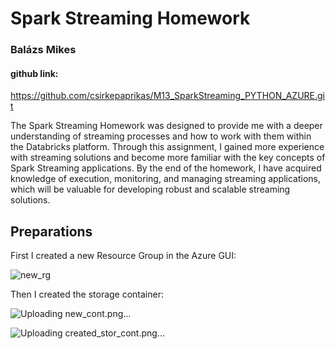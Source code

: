# Spark Streaming Homework

### Balázs Mikes

#### github link:
https://github.com/csirkepaprikas/M13_SparkStreaming_PYTHON_AZURE.git

The Spark Streaming Homework was designed to provide me with a deeper understanding of streaming processes and how to work with them within the Databricks platform.
Through this assignment, I gained more experience with streaming solutions and become more familiar with the key concepts of Spark Streaming applications.
By the end of the homework, I have acquired knowledge of execution, monitoring, and managing streaming applications, which will be valuable for developing robust and scalable streaming solutions.

## Preparations

First I created a new Resource Group in the Azure GUI:

![new_rg](https://github.com/user-attachments/assets/7601ded3-94a8-4a13-b0fd-212e55474b67)

Then I created the storage container:

![Uploading new_cont.png…]()

![Uploading created_stor_cont.png…]()




